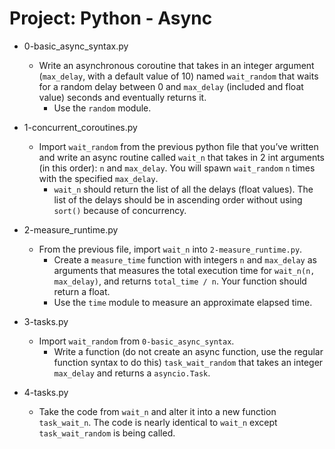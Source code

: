 # Project: Python - Async

*   0-basic_async_syntax.py
    - Write an asynchronous coroutine that takes in an integer argument (`max_delay`, with a default value of 10) named `wait_random` that waits for a random delay between 0 and `max_delay` (included and float value) seconds and eventually returns it.
      - Use the `random` module.

*   1-concurrent_coroutines.py
    - Import `wait_random` from the previous python file that you’ve written and write an async routine called `wait_n` that takes in 2 int arguments (in this order): `n` and `max_delay`. You will spawn `wait_random` `n` times with the specified `max_delay`.
      - `wait_n` should return the list of all the delays (float values). The list of the delays should be in ascending order without using `sort()` because of concurrency.

*   2-measure_runtime.py
    - From the previous file, import `wait_n` into `2-measure_runtime.py`.
      - Create a `measure_time` function with integers `n` and `max_delay` as arguments that measures the total execution time for `wait_n(n, max_delay)`, and returns `total_time / n`. Your function should return a float.
      - Use the `time` module to measure an approximate elapsed time.

*   3-tasks.py
    - Import `wait_random` from `0-basic_async_syntax`.
      - Write a function (do not create an async function, use the regular function syntax to do this) `task_wait_random` that takes an integer `max_delay` and returns a `asyncio.Task`.

*   4-tasks.py
    - Take the code from `wait_n` and alter it into a new function `task_wait_n`. The code is nearly identical to `wait_n` except `task_wait_random` is being called.
